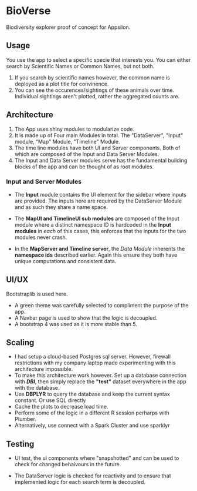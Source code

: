 # BioVerse
Biodiversity explorer proof of concept for Appsilon.

## Usage
You use the app to select a specific specie that interests you. You can either search by Scientific Names or Common Names, but not both.

1. If you search by scientific names however, the common name is deployed as a plot title for convinence.
2. You can see the occurences/sightings of these animals over time. Individual sightings aren't plotted, rather the aggregated counts are.

## Architecture
1. The App uses shiny modules to modularize code.
2. It is made up of Four main Modules in total. The "DataServer", "Input" module, "Map" Module, "Timeline" Module.
3. The time line modules have both UI and Server components. Both of which are composed of the Input and Data Server Modules.
4. The Input and Data Server modules serve has the fundamental building blocks of the app and can be thought of as root modules. 

### Input and Server Modules
* The **Input** module contains the UI element for the sidebar where inputs are provided. The inputs here are required by the DataServer Module and as such they share a name space.

* The **MapUI and TimelineUI sub modules** are composed of the Input module where a distinct namespace ID is hardcoded in the **Input modules** in *each* of this cases, this enforces that the inputs for the two modules never crash.

* In the **MapServer and Timeline server**, the *Data Module* inherents the **namespace ids** described earlier. Again this ensure they both have unique computations and consistent data.

## UI/UX
Bootstraplib is used here.
* A green theme was carefully selected to compliment the purpose of the app.
* A Navbar page is used to show that the logic is decoupled.
* A bootstrap 4 was used as it is more stable than 5.

## Scaling
* I had setup a cloud-based Postgres sql server. However, firewall restrictions with my company laptop made experimenting with this architecture impossible.
* To make this architecture work however. Set up a database connection with ***DBI***, then simply replace the **"test"** dataset everywhere in the app with the database.
* Use **DBPLYR** to query the database and keep the current syntax constant. Or use SQL directly
* Cache the plots to decrease load time.
* Perform some of the logic in a different R session perharps with Plumber.
* Alternatively, use connect with a Spark Cluster and use sparklyr


## Testing
* UI test, the ui components where "snapshotted" and can be used to check for changed behaivours in the future.

* The DataServer logic is checked for reactivity and to ensure that implemented logic for each search term is decoupled.
